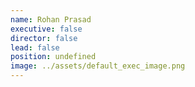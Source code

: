 ```yaml
---
name: Rohan Prasad
executive: false
director: false
lead: false
position: undefined
image: ../assets/default_exec_image.png
---
```

